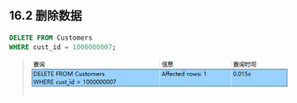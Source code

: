 ## 16.2 删除数据



```sql
DELETE FROM Customers
WHERE cust_id = 1000000007;
```

> ![image-20240303085639979](./assets/image-20240303085639979.png)



